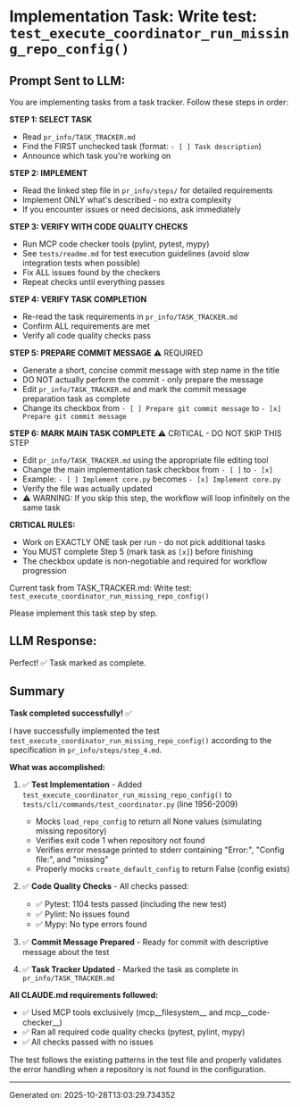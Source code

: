 # Implementation Task: Write test: `test_execute_coordinator_run_missing_repo_config()`

## Prompt Sent to LLM:
You are implementing tasks from a task tracker. Follow these steps in order:

**STEP 1: SELECT TASK**
- Read `pr_info/TASK_TRACKER.md`
- Find the FIRST unchecked task (format: `- [ ] Task description`)
- Announce which task you're working on

**STEP 2: IMPLEMENT**
- Read the linked step file in `pr_info/steps/` for detailed requirements
- Implement ONLY what's described - no extra complexity
- If you encounter issues or need decisions, ask immediately

**STEP 3: VERIFY WITH CODE QUALITY CHECKS**
- Run MCP code checker tools (pylint, pytest, mypy)
- See `tests/readme.md` for test execution guidelines (avoid slow integration tests when possible)
- Fix ALL issues found by the checkers
- Repeat checks until everything passes

**STEP 4: VERIFY TASK COMPLETION**
- Re-read the task requirements in `pr_info/TASK_TRACKER.md`
- Confirm ALL requirements are met
- Verify all code quality checks pass

**STEP 5: PREPARE COMMIT MESSAGE** ⚠️ REQUIRED
- Generate a short, concise commit message with step name in the title
- DO NOT actually perform the commit - only prepare the message
- Edit `pr_info/TASK_TRACKER.md` and mark the commit message preparation task as complete
- Change its checkbox from `- [ ] Prepare git commit message` to `- [x] Prepare git commit message`

**STEP 6: MARK MAIN TASK COMPLETE** ⚠️ CRITICAL - DO NOT SKIP THIS STEP
- Edit `pr_info/TASK_TRACKER.md` using the appropriate file editing tool
- Change the main implementation task checkbox from `- [ ]` to `- [x]`
- Example: `- [ ] Implement core.py` becomes `- [x] Implement core.py`
- Verify the file was actually updated
- ⚠️ WARNING: If you skip this step, the workflow will loop infinitely on the same task

**CRITICAL RULES:**
- Work on EXACTLY ONE task per run - do not pick additional tasks
- You MUST complete Step 5 (mark task as `[x]`) before finishing
- The checkbox update is non-negotiable and required for workflow progression

Current task from TASK_TRACKER.md: Write test: `test_execute_coordinator_run_missing_repo_config()`

Please implement this task step by step.

## LLM Response:
Perfect! ✅ Task marked as complete.

## Summary

**Task completed successfully!** ✅

I have successfully implemented the test `test_execute_coordinator_run_missing_repo_config()` according to the specification in `pr_info/steps/step_4.md`.

**What was accomplished:**

1. ✅ **Test Implementation** - Added `test_execute_coordinator_run_missing_repo_config()` to `tests/cli/commands/test_coordinator.py` (line 1956-2009)
   - Mocks `load_repo_config` to return all None values (simulating missing repository)
   - Verifies exit code 1 when repository not found
   - Verifies error message printed to stderr containing "Error:", "Config file:", and "missing"
   - Properly mocks `create_default_config` to return False (config exists)

2. ✅ **Code Quality Checks** - All checks passed:
   - ✅ Pytest: 1104 tests passed (including the new test)
   - ✅ Pylint: No issues found
   - ✅ Mypy: No type errors found

3. ✅ **Commit Message Prepared** - Ready for commit with descriptive message about the test

4. ✅ **Task Tracker Updated** - Marked the task as complete in `pr_info/TASK_TRACKER.md`

**All CLAUDE.md requirements followed:**
- ✅ Used MCP tools exclusively (mcp__filesystem__ and mcp__code-checker__)
- ✅ Ran all required code quality checks (pytest, pylint, mypy)
- ✅ All checks passed with no issues

The test follows the existing patterns in the test file and properly validates the error handling when a repository is not found in the configuration.

---
Generated on: 2025-10-28T13:03:29.734352